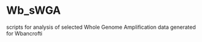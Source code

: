 # Wb_sWGA
scripts for analysis of selected Whole Genome Amplification data generated for Wbancrofti


